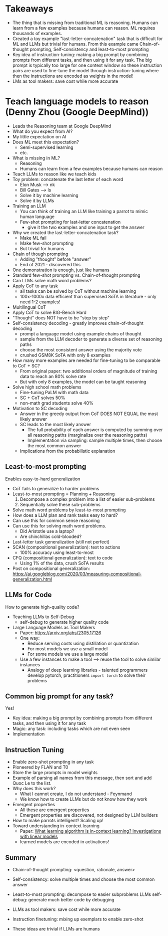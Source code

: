 # Takeaways

- The thing that is missing from traditional ML is reasoning. Humans can learn from a few examples because humans can reason. ML requires thousands of examples.
- Created a toy example "last-letter-concatenation" task that is difficult for ML and LLMs but trivial for humans. From this example came Chain-of-thought prompting, Self-consistency and least-to-most prompting
- Key idea of instruction-tuning: making a big prompt by combining prompts from different tasks, and then using it for any task. The big prompt is typically too large for one context window so these instruction pairs are used to fine-tune the model through instruction-tuning where then the instructions are encoded as weights in the model!
- LMs as tool makers: save cost while more accurate

# Teach language models to reason (Denny Zhou (Google DeepMind))

  - Leads the Reasoning team at Google DeepMind
  - What do you expect from AI?
  - My little expectation on AI
  - Does ML meet this expectation?
    - Semi-supervised learning
    - etc.
  - What is missing in ML?
    - Reasoning 
    - Humans can learn from a few examples because humans can reason
  - Teach LLMs to reason like we teach kids
  - Toy problem: concatenate the last letter of each word
    - Elon Musk --> nk
    - Bill Gates --> ls
    - Solve it by machine learning
    - Solve it by LLMs
  - Training an LLM
    - You can think of training an LLM like training a parrot to mimic human language
    - Few-shot prompting for last-letter concatenation
      - give it the two examples and one input to get the answer
- Why we created the last-letter-concatenation task?
  - Make ML fail
  - Make few-shot prompting
  - But trivial for humans
- Chain of though prompting
  - Adding "thought" before "answer"
  - End of 2021 - discovered this
- One demonstration is enough, just like humans
- Standard few-shot prompting vs. Chain-of-thought prompting
- Can LLMs solve math word problems?
- Apply CoT to any task
  - all tasks can be solved by CoT without machine learning
  - 100x-1000x data efficient than supervised SoTA in literature - only need 1-2 examples!
- Multilingual CoT
- Apply CoT to solve BIG-Bench Hard
- "Thought" does NOT have to be "step by step"
- Self-consistency decoding - greatly improves chain-of-thought decoding
  - prompt a language model using example chains of thought
  - sample from the LLM decoder to generate a diverse set of reasoning paths
  - choose the most consistent answer using the majority vote
  - crushed GSM8K SoTA with only 8 examples
- How many more examples are needed for fine-tuning to be comparable to CoT + SC?
  - From original paper: two additional orders of magnitude of training data to reach an 80% solve rate
  - But with only 8 examples, the model can be taught reasoning
- Solve high school math problems
  - Fine-tuning PaLM with math data
  - SC + CoT solves 50%
  - non-math grad students solve 40%
- Motivation to SC decoding
  - Answer in the greedy output from CoT DOES NOT EQUAL the most likely answer
  - SC leads to the most likely answer
    - The full probability of each answer is computed by summing over all reasoning paths (marginalize over the reasoning paths)
    - Implementation via sampling: sample multiple times, then choose the most common answer
  - Implications from the probabilistic explanation

## Least-to-most prompting

Enables easy-to-hard generalization

- CoT fails to generalize to harder problems
- Least-to-most prompting = Planning + Reasoning 
  1. Decompose a complex problem into a list of easier sub-problems
  2. Sequentially solve these sub-problems
- Solve math word problems by least-to-most prompting 
- How does a LLM plan and rank tasks easy to hard?
- Can use this for common sense reasoning
- Can use this for solving math word problems.
  - Did Aristotle use a laptop?
  - Are chinchillas cold-blooded?
- Last-letter task generalization (still not perfect)
- SCAN (compositional generalization): text to actions
  - 100% accuracy using least-to-most
- CFQ (compositional generalization): text to code
  - Using 1% of the data, crush SoTA results
- Post on compositional generalization: <https://ai.googleblog.com/2020/03/measuring-compositional-generalization.html>

## LLMs for Code

How to generate high-quality code?

- Teaching LLMs to Self-Debug
  - self-debug to generate higher quality code
- Large Language Models as Tool Makers
  - Paper: <https://arxiv.org/abs/2305.17126>
  - One way:
    - Reduce serving costs using distillation or quantization
    - For most models we use a small model
    - For some models we use a large model
  - Use a few instances to make a tool --> reuse the tool to solve similar instances
    - Analogy of deep learning libraries - talented programmers develop pytorch, practitioners `import torch` to solve their problems

## Common big prompt for any task?

Yes!

- Key idea: making a big prompt by combining prompts from different tasks, and then using it for any task
- Magic: any task: including tasks which are not even seen
- Implementation 

## Instruction Tuning

- Enable zero-shot prompting in any task
- Pioneered by FLAN and T0
- Store the large prompts in model weights
- Example of parsing all names from this message, then sort and add Quoc Le to the list.
- Why does this work?
  - What I cannot create, I do not understand - Feynmand
  - We know how to create LLMs but do not know how they work
- Emergent properties
  - All these are emergent properties
  - Emergent properties are discovered, not designed by LLM builders
- How to make parrots intelligent? Scaling up!
- Toward understanding in-context learning
  - Paper: [What learning algorithm is in-context learning? Investigations with linear models
](https://arxiv.org/abs/2211.15661)
  - learned models are encoded in activations!

## Summary
- Chain-of-thought prompting: <question, rationale, answer>
- Self-consistency: solve multiple times and choose the most common answer
- Least-to-most prompting: decompose to easier subproblems LLMs self-debug: generate much better code by debugging
- LLMs as tool makers: save cost while more accurate
- Instruction finetuning: mixing up exemplars to enable zero-shot

- These ideas are trivial if LLMs are humans
